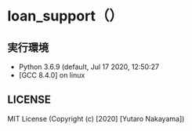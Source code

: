 # loan_support（）

## 実行環境
- Python 3.6.9 (default, Jul 17 2020, 12:50:27
- [GCC 8.4.0] on linux

## LICENSE 

MIT License (Copyright (c) [2020] [Yutaro Nakayama])
